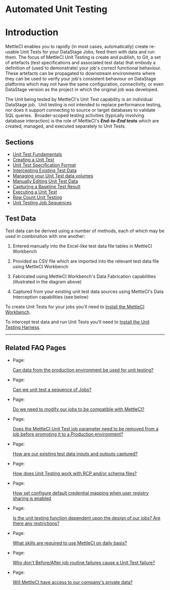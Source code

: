 # Automated Unit Testing

# Introduction

MettleCI enables you to rapidly (in most cases, automatically) create re-usable Unit Tests for your DataStage Jobs, feed them with data and run them. The focus of MettleCI Unit Testing is create and publish, to Git, a set of artefacts (test specifications and associated test data) that embody a definition of (used to demonstrate) your job's correct functional behaviour.  These artefacts can be propagated to downstream environments where they can be used to verify your job's consistent behaviour on DataStage platforms which may not have the same configuration, connectivity, or even DataStage version as the project in which the original job was developed.  

The Unit being tested by MettleCI's Unit Test capability is an individual DataStage job.  Unit testing is not intended to replace performance testing, nor does it support connecting to source or target databases to validate SQL queries.  Broader-scoped testing activities (typically involving database interaction) is the role of MettleCI's ***End-to-End tests*** which are created, managed, and executed separately to Unit Tests. 

## Sections

*   [Unit Test Fundamentals](./automated-unit-testing/unit-test-fundamentals.md)
*   [Creating a Unit Test](./automated-unit-testing/creating-a-unit-test.md)
*   [Unit Test Specification Format](./automated-unit-testing/unit-test-specification-format.md)
*   [Intercepting Existing Test Data](./automated-unit-testing/intercepting-existing-test-data.md)
*   [Managing your Unit Test data volumes](./automated-unit-testing/managing-your-unit-test-data-volumes.md)
*   [Manually Editing Unit Test Data](./automated-unit-testing/manually-editing-unit-test-data.md)
*   [Capturing a Baseline Test Result](./automated-unit-testing/capturing-a-baseline-test-result.md)
*   [Executing a Unit Test](./automated-unit-testing/executing-a-unit-test.md)
*   [Row Count Unit Testing](./automated-unit-testing/row-count-unit-testing.md)
*   [Unit Testing Job Sequences](./automated-unit-testing/unit-testing-job-sequences.md)

## Test Data

Test data can be derived using a number of methods, each of which may be used in combination with one another:

1.  Entered manually into the Excel-like test data file tables in MettleCI Workbench
    
2.  Provided as CSV file which are imported into the relevant test data file using MettleCI Workbench
    
3.  Fabricated using MettleCI Workbench's Data Fabrication capabilities (illustrated in the diagram above)
    
4.  Captured from your existing unit test data sources using MettleCI's Data Interception capabilities (see below)
    

To create Unit Tests for your jobs you'll need to [Install the MettleCI Workbench](https://datamigrators.atlassian.net/wiki/spaces/MCIDOC/pages/453902355/Installing+MettleCI+Workbench).

To intercept test data and run Unit Tests you'll need to [Install the Unit Testing Harness](https://datamigrators.atlassian.net/wiki/spaces/MCIDOC/pages/454393879/Installing+MettleCI+Unit+Test+Harness).

* * *

## Related FAQ Pages

*   Page:
    
    [Can data from the production environment be used for unit testing?](/wiki/spaces/MCIDOC/pages/445907004/Can+data+from+the+production+environment+be+used+for+unit+testing)
    
*   Page:
    
    [Can we unit test a sequence of Jobs?](/wiki/spaces/MCIDOC/pages/469631035/Can+we+unit+test+a+sequence+of+Jobs)
    
*   Page:
    
    [Do we need to modify our jobs to be compatible with MettleCI?](/wiki/spaces/MCIDOC/pages/449740827/Do+we+need+to+modify+our+jobs+to+be+compatible+with+MettleCI)
    
*   Page:
    
    [Does the MettleCI Unit Test job parameter need to be removed from a job before promoting it to a Production environment?](/wiki/spaces/MCIDOC/pages/416252086/Does+the+MettleCI+Unit+Test+job+parameter+need+to+be+removed+from+a+job+before+promoting+it+to+a+Production+environment)
    
*   Page:
    
    [How are our existing test data inputs and outputs captured?](/wiki/spaces/MCIDOC/pages/416120980/How+are+our+existing+test+data+inputs+and+outputs+captured)
    
*   Page:
    
    [How does Unit Testing work with RCP and/or schema files?](/wiki/spaces/MCIDOC/pages/457474124/How+does+Unit+Testing+work+with+RCP+and+or+schema+files)
    
*   Page:
    
    [How set configure default credential mapping when user registry sharing is enabled](/wiki/spaces/MCIDOC/pages/2352578583/How+set+configure+default+credential+mapping+when+user+registry+sharing+is+enabled)
    
*   Page:
    
    [Is the unit testing function dependent upon the design of our jobs? Are there any restrictions?](/wiki/spaces/MCIDOC/pages/450003012/Is+the+unit+testing+function+dependent+upon+the+design+of+our+jobs+Are+there+any+restrictions)
    
*   Page:
    
    [What skills are required to use MettleCI on daily basis?](/wiki/spaces/MCIDOC/pages/396919043/What+skills+are+required+to+use+MettleCI+on+daily+basis)
    
*   Page:
    
    [Why don't Before/After job routine failures cause a Unit Test failure?](/wiki/spaces/MCIDOC/pages/2546434049/Why+don+t+Before+After+job+routine+failures+cause+a+Unit+Test+failure)
    
*   Page:
    
    [Will MettleCI have access to our company's private data?](/wiki/spaces/MCIDOC/pages/457867277/Will+MettleCI+have+access+to+our+company+s+private+data)